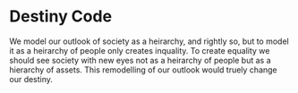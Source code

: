 # Destiny Code

We model our outlook of society as a heirarchy, and rightly so, but to model it as a heirarchy of people only creates inquality. To create equality we should see society with new eyes not as a heirarchy of people but as a hierarchy of assets. This remodelling of our outlook would truely change our destiny.
